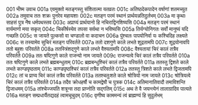 001	भीष्म उवाच
001a	एवमुक्तो मतङ्गस्तु संशितात्मा यतव्रतः
001c	अतिष्ठदेकपादेन वर्षाणां शतमच्युत
002a	तमुवाच ततः शक्रः पुनरेव महायशाः
002c	मतङ्ग परमं स्थानं प्रार्थयन्नतिदुर्लभम्
003a	मा कृथाः साहसं पुत्र नैष धर्मपथस्तव
003c	अप्राप्यं प्रार्थयानो हि नचिराद्विनशिष्यसि
004a	मतङ्ग परमं स्थानं वार्यमाणो मया सकृत्
004c	चिकीर्षस्येव तपसा सर्वथा न भविष्यसि
005a	तिर्यग्योनिगतः सर्वो मानुष्यं यदि गच्छति
005c	स जायते पुल्कसो वा चण्डालो वा कदाचन
006a	पुंश्चलः पापयोनिर्वा यः कश्चिदिह लक्ष्यते
006c	स तस्यामेव सुचिरं मतङ्ग परिवर्तते
007a	ततो दशगुणे काले लभते शूद्रतामपि
007c	शूद्रयोनावपि ततो बहुशः परिवर्तते
008a	ततस्त्रिंशद्गुणे काले लभते वैश्यतामपि
008c	वैश्यतायां चिरं कालं तत्रैव परिवर्तते
009a	ततः षष्टिगुणे काले राजन्यो नाम जायते
009c	राजन्यत्वे चिरं कालं तत्रैव परिवर्तते
010a	ततः षष्टिगुणे काले लभते ब्रह्मबन्धुताम्
010c	ब्रह्मबन्धुश्चिरं कालं तत्रैव परिवर्तते
011a	ततस्तु द्विशते काले लभते काण्डपृष्ठताम्
011c	काण्डपृष्ठश्चिरं कालं तत्रैव परिवर्तते
012a	ततस्तु त्रिशते काले लभते द्विजतामपि
012c	तां च प्राप्य चिरं कालं तत्रैव परिवर्तते
013a	ततश्चतुःशते काले श्रोत्रियो नाम जायते
013c	श्रोत्रियत्वे चिरं कालं तत्रैव परिवर्तते
014a	तदैव क्रोधहर्षौ च कामद्वेषौ च पुत्रक
014c	अतिमानातिवादौ तमाविशन्ति द्विजाधमम्
015a	तांश्चेज्जयति शत्रून्स तदा प्राप्नोति सद्गतिम्
015c	अथ ते वै जयन्त्येनं तालाग्रादिव पात्यते
016a	मतङ्ग सम्प्रधार्यैतद्यदहं त्वामचूचुदम्
016c	वृणीष्व काममन्यं त्वं ब्राह्मण्यं हि सुदुर्लभम्
